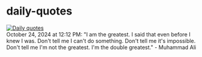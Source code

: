 # daily-quotes
[![Daily quotes](https://github.com/ceepu8/daily-quotes/actions/workflows/daily-quote.yml/badge.svg)](https://github.com/ceepu8/daily-quotes/actions/workflows/daily-quote.yml)<br/>
October 24, 2024 at 12:12 PM: "I am the greatest. I said that even before I knew I was. Don't tell me I can't do something. Don't tell me it's impossible. Don't tell me I'm not the greatest. I'm the double greatest." - Muhammad Ali
